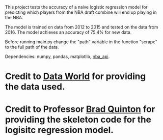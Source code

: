 This project tests the accuracy of a naive logistic regression model for predicting which players from the NBA draft combine will end up playing in the NBA.

The model is trained on data from 2012 to 2015 and tested on the data from 2016. The model achieves an accuracy of 75.4% for new data.

Before running main.py change the "path" variable in the function "scrape" to the full path of the data.

Dependencies: numpy, pandas, matplotlib, [nba_api](https://github.com/swar/nba_api).

# Credit to [Data World](https://data.world/achou/nba-draft-combine-measurements) for providing the data used.
# Credit to Professor [Brad Quinton](https://ece.ubc.ca/brad-quinton/) for providing the skeleton code for the logisitc regression model.
